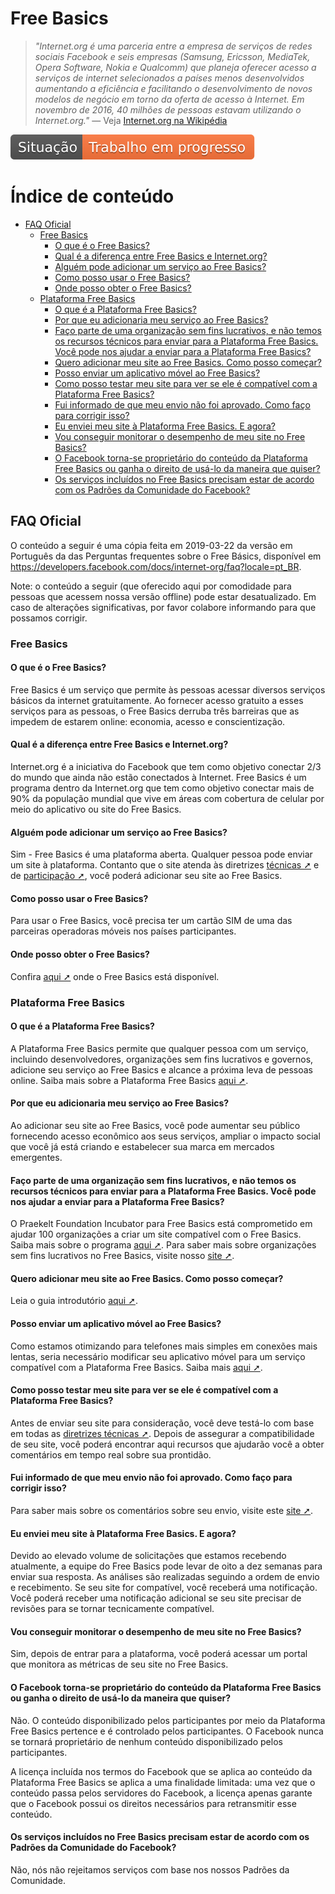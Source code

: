 # Free Basics
> _"Internet.org é uma parceria entre a empresa de serviços de redes sociais
Facebook e seis empresas (Samsung, Ericsson, MediaTek, Opera Software, Nokia
e Qualcomm) que planeja oferecer acesso a serviços de internet selecionados a
países menos desenvolvidos aumentando a eficiência e facilitando o
desenvolvimento de novos modelos de negócio em torno da oferta de acesso à
Internet. Em novembro de 2016, 40 milhões de pessoas estavam utilizando o
Internet.org."_
— Veja [Internet.org na Wikipédia](https://pt.wikipedia.org/wiki/Internet.org)

![Situação: Trabalho em progresso](../../imagens/badges/status-work-in-progress.svg)

# Índice de conteúdo

<!-- TOC depthFrom:2 depthTo:5 -->

- [FAQ Oficial](#faq-oficial)
    - [Free Basics](#free-basics)
        - [O que é o Free Basics?](#o-que-é-o-free-basics)
        - [Qual é a diferença entre Free Basics e Internet.org?](#qual-é-a-diferença-entre-free-basics-e-internetorg)
        - [Alguém pode adicionar um serviço ao Free Basics?](#alguém-pode-adicionar-um-serviço-ao-free-basics)
        - [Como posso usar o Free Basics?](#como-posso-usar-o-free-basics)
        - [Onde posso obter o Free Basics?](#onde-posso-obter-o-free-basics)
    - [Plataforma Free Basics](#plataforma-free-basics)
        - [O que é a Plataforma Free Basics?](#o-que-é-a-plataforma-free-basics)
        - [Por que eu adicionaria meu serviço ao Free Basics?](#por-que-eu-adicionaria-meu-serviço-ao-free-basics)
        - [Faço parte de uma organização sem fins lucrativos, e não temos os recursos técnicos para enviar para a Plataforma Free Basics. Você pode nos ajudar a enviar para a Plataforma Free Basics?](#faço-parte-de-uma-organização-sem-fins-lucrativos-e-não-temos-os-recursos-técnicos-para-enviar-para-a-plataforma-free-basics-você-pode-nos-ajudar-a-enviar-para-a-plataforma-free-basics)
        - [Quero adicionar meu site ao Free Basics. Como posso começar?](#quero-adicionar-meu-site-ao-free-basics-como-posso-começar)
        - [Posso enviar um aplicativo móvel ao Free Basics?](#posso-enviar-um-aplicativo-móvel-ao-free-basics)
        - [Como posso testar meu site para ver se ele é compatível com a Plataforma Free Basics?](#como-posso-testar-meu-site-para-ver-se-ele-é-compatível-com-a-plataforma-free-basics)
        - [Fui informado de que meu envio não foi aprovado. Como faço para corrigir isso?](#fui-informado-de-que-meu-envio-não-foi-aprovado-como-faço-para-corrigir-isso)
        - [Eu enviei meu site à Plataforma Free Basics. E agora?](#eu-enviei-meu-site-à-plataforma-free-basics-e-agora)
        - [Vou conseguir monitorar o desempenho de meu site no Free Basics?](#vou-conseguir-monitorar-o-desempenho-de-meu-site-no-free-basics)
        - [O Facebook torna-se proprietário do conteúdo da Plataforma Free Basics ou ganha o direito de usá-lo da maneira que quiser?](#o-facebook-torna-se-proprietário-do-conteúdo-da-plataforma-free-basics-ou-ganha-o-direito-de-usá-lo-da-maneira-que-quiser)
        - [Os serviços incluídos no Free Basics precisam estar de acordo com os Padrões da Comunidade do Facebook?](#os-serviços-incluídos-no-free-basics-precisam-estar-de-acordo-com-os-padrões-da-comunidade-do-facebook)

<!-- /TOC -->

## FAQ Oficial
O conteúdo a seguir é uma cópia feita em 2019-03-22 da versão em Português da
das Perguntas frequentes sobre o Free Básics, disponível em
<https://developers.facebook.com/docs/internet-org/faq?locale=pt_BR>.

Note: o conteúdo a seguir (que oferecido aqui por comodidade para pessoas que
acessem nossa versão offline) pode estar desatualizado. Em caso de alterações
significativas, por favor colabore informando para que possamos corrigir.

### Free Basics

#### O que é o Free Basics?
Free Basics é um serviço que permite às pessoas acessar diversos serviços
básicos da internet gratuitamente. Ao fornecer acesso gratuito a esses serviços
para as pessoas, o Free Basics derruba três barreiras que as impedem de estarem
online: economia, acesso e conscientização.

#### Qual é a diferença entre Free Basics e Internet.org?
Internet.org é a iniciativa do Facebook que tem como objetivo conectar 2/3 do
mundo que ainda não estão conectados à Internet. Free Basics é um programa
dentro da Internet.org que tem como objetivo conectar mais de 90% da população
mundial que vive em áreas com cobertura de celular por meio do aplicativo ou
site do Free Basics.

#### Alguém pode adicionar um serviço ao Free Basics?
Sim - Free Basics é uma plataforma aberta. Qualquer pessoa pode enviar um site
à plataforma. Contanto que o site atenda às diretrizes
[técnicas ➚](https://developers.facebook.com/docs/internet-org/platform-technical-guidelines?locale=pt_BR)
e de [participação ➚](https://developers.facebook.com/docs/internet-org/participation-guidelines?locale=pt_BR),
você poderá adicionar seu site ao Free Basics.

#### Como posso usar o Free Basics?
Para usar o Free Basics, você precisa ter um cartão SIM de uma das parceiras
operadoras móveis nos países participantes.

#### Onde posso obter o Free Basics?
Confira [aqui ➚](https://info.internet.org/en/story/where-weve-launched/) onde o
Free Basics está disponível.

### Plataforma Free Basics

#### O que é a Plataforma Free Basics?
A Plataforma Free Basics permite que qualquer pessoa com um serviço, incluindo
desenvolvedores, organizações sem fins lucrativos e governos, adicione seu
serviço ao Free Basics e alcance a próxima leva de pessoas online. Saiba mais
sobre a Plataforma Free Basics [aqui ➚](https://info.internet.org/en/story/platform/).

#### Por que eu adicionaria meu serviço ao Free Basics?
Ao adicionar seu site ao Free Basics, você pode aumentar seu público fornecendo
acesso econômico aos seus serviços, ampliar o impacto social que você já está
criando e estabelecer sua marca em mercados emergentes.

#### Faço parte de uma organização sem fins lucrativos, e não temos os recursos técnicos para enviar para a Plataforma Free Basics. Você pode nos ajudar a enviar para a Plataforma Free Basics?
O Praekelt Foundation Incubator para Free Basics está comprometido em ajudar
100 organizações a criar um site compatível com o Free Basics. Saiba mais sobre
o programa [aqui ➚](http://blog.praekeltfoundation.org/post/133335778822/praekelt-foundation-incubator-for-free-basics). Para saber mais sobre organizações sem fins lucrativos no Free Basics, visite
nosso [site ➚](https://info.internet.org/en/story/non-profits/).

#### Quero adicionar meu site ao Free Basics. Como posso começar?
Leia o guia introdutório [aqui ➚](https://developers.facebook.com/docs/internet-org/gettingstarted?locale=pt_BR).

#### Posso enviar um aplicativo móvel ao Free Basics?
Como estamos otimizando para telefones mais simples em conexões mais lentas,
seria necessário modificar seu aplicativo móvel para um serviço compatível com a
Plataforma Free Basics. Saiba mais
[aqui ➚](https://developers.facebook.com/docs/internet-org/platform-technical-guidelines?locale=pt_BR).

#### Como posso testar meu site para ver se ele é compatível com a Plataforma Free Basics?
Antes de enviar seu site para consideração, você deve testá-lo com base em todas
as [diretrizes técnicas ➚](https://developers.facebook.com/docs/internet-org/platform-technical-guidelines?locale=pt_BR).
Depois de assegurar a compatibilidade de seu site, você poderá encontrar aqui
recursos que ajudarão você a obter comentários em tempo real sobre sua prontidão.

#### Fui informado de que meu envio não foi aprovado. Como faço para corrigir isso?
Para saber mais sobre os comentários sobre seu envio, visite este
[site ➚](https://developers.facebook.com/docs/internet-org/feedback?locale=pt_BR).

#### Eu enviei meu site à Plataforma Free Basics. E agora?
Devido ao elevado volume de solicitações que estamos recebendo atualmente, a
equipe do Free Basics pode levar de oito a dez semanas para enviar sua resposta.
As análises são realizadas seguindo a ordem de envio e recebimento. Se seu site
for compatível, você receberá uma notificação. Você poderá receber uma
notificação adicional se seu site precisar de revisões para se tornar
tecnicamente compatível.

#### Vou conseguir monitorar o desempenho de meu site no Free Basics?
Sim, depois de entrar para a plataforma, você poderá acessar um portal que
monitora as métricas de seu site no Free Basics.

#### O Facebook torna-se proprietário do conteúdo da Plataforma Free Basics ou ganha o direito de usá-lo da maneira que quiser?
Não. O conteúdo disponibilizado pelos participantes por meio da Plataforma Free
Basics pertence e é controlado pelos participantes. O Facebook nunca se tornará
proprietário de nenhum conteúdo disponibilizado pelos participantes.

A licença incluída nos termos do Facebook que se aplica ao conteúdo da
Plataforma Free Basics se aplica a uma finalidade limitada: uma vez que o
conteúdo passa pelos servidores do Facebook, a licença apenas garante que o
Facebook possui os direitos necessários para retransmitir esse conteúdo.

#### Os serviços incluídos no Free Basics precisam estar de acordo com os Padrões da Comunidade do Facebook?
Não, nós não rejeitamos serviços com base nos nossos Padrões da Comunidade.